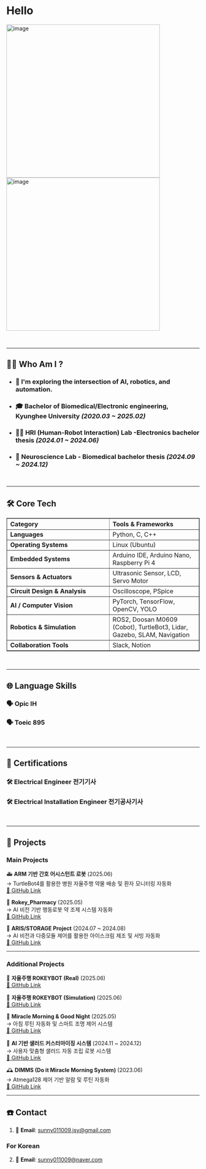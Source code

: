 # Hello

<img width="400" height="400" alt="image" src="https://github.com/user-attachments/assets/08257953-363b-4392-a5a4-79a609eb6627" />

<img width="400" height="400" alt="image" src="https://github.com/user-attachments/assets/c7f0bf62-e303-4c84-a08c-4ac2c6bc5fb8" />


&nbsp;

---

## 🧑‍💻 Who Am I ?

- ### 🧪 I'm exploring the intersection of AI, robotics, and automation.
- ### 🎓 Bachelor of Biomedical/Electronic engineering, Kyunghee University _(2020.03 ~ 2025.02)_
- ### 🧍‍♂️ HRI (Human-Robot Interaction) Lab -Electronics bachelor thesis _(2024.01 ~ 2024.06)_
- ### 🧠 Neuroscience Lab - Biomedical bachelor thesis _(2024.09 ~ 2024.12)_

&nbsp;

---

## 🛠 Core Tech
<table align="center" border="1" cellspacing="0" cellpadding="10" width="1000">
  <thead>
    <tr>
      <th align="left" width="250">Category</th>
      <th align="left">Tools & Frameworks</th>
    </tr>
  </thead>
  <tbody>
    <tr>
      <td><b>Languages</b></td>
      <td>Python, C, C++</td>
    </tr>
    <tr>
      <td><b>Operating Systems</b></td>
      <td>Linux (Ubuntu)</td>
    </tr>
    <tr>
      <td><b>Embedded Systems</b></td>
      <td>Arduino IDE, Arduino Nano, Raspberry Pi 4</td>
    </tr>
    <tr>
      <td><b>Sensors & Actuators</b></td>
      <td>Ultrasonic Sensor, LCD, Servo Motor</td>
    </tr>
    <tr>
      <td><b>Circuit Design & Analysis</b></td>
      <td>Oscilloscope, PSpice</td>
    </tr>
    <tr>
      <td><b>AI / Computer Vision</b></td>
      <td>PyTorch, TensorFlow, OpenCV, YOLO</td>
    </tr>
    <tr>
      <td><b>Robotics & Simulation</b></td>
      <td>ROS2, Doosan M0609 (Cobot), TurtleBot3, Lidar, Gazebo, SLAM, Navigation</td>
    </tr>
    <tr>
      <td><b>Collaboration Tools</b></td>
      <td>Slack, Notion</td>
    </tr>
  </tbody>
</table>

&nbsp;

---

## 🌐 Language Skills

### 🗣️ Opic IH
### 🗣️ Toeic 895


&nbsp;

---

## 📜 Certifications

### 🛠️ Electrical Engineer 전기기사
### 🛠️ Electrical Installation Engineer 전기공사기사

&nbsp;

---

## 📁 Projects

### Main Projects

🚑 **ARM 기반 간호 어시스턴트 로봇** (2025.06)  
→ TurtleBot4를 활용한 병원 자율주행 약물 배송 및 환자 모니터링 자동화  
[🔗 GitHub Link](https://github.com/hongha0704/arm_nursing_assistance)

💊 **Rokey_Pharmacy** (2025.05)  
→ AI 비전 기반 행동로봇 약 조제 시스템 자동화  
[🔗 GitHub Link](https://github.com/hongha0704/rokey_pharmacy)

🍦 **ARIS/STORAGE Project** (2024.07 ~ 2024.08)  
→ AI 비전과 다중모듈 제어를 활용한 아이스크림 제조 및 서빙 자동화  
[🔗 GitHub Link](https://github.com/hongha0704/ice_cream_cafe)

---

### Additional Projects

🚗 **자율주행 ROKEYBOT (Real)** (2025.06)  
[🔗 GitHub Link](https://github.com/hongha0704/autonomous_rokeybot_real)

🚗 **자율주행 ROKEYBOT (Simulation)** (2025.06)  
[🔗 GitHub Link](https://github.com/hongha0704/autonomous_rokeybot_sim)

🌅 **Miracle Morning & Good Night** (2025.05)  
→ 아침 루틴 자동화 및 스마트 조명 제어 시스템  
[🔗 GitHub Link](https://github.com/hongha0704/miracle_morning_cobot)

🥗 **AI 기반 샐러드 커스터마이징 시스템** (2024.11 ~ 2024.12)  
→ 사용자 맞춤형 샐러드 자동 조립 로봇 시스템  
[🔗 GitHub Link](https://github.com/hongha0704/vision_salad_plating)

🕰️ **DIMMS (Do it Miracle Morning System)** (2023.06)  
→ Atmega128 제어 기반 알람 및 루틴 자동화  
[🔗 GitHub Link](https://github.com/hongha0704/dimms_project)

---

## ☎️ Contact

1. 📩 **Email**: [sunny011009.jsy@gmail.com](sunny011009.jsy@gmail.com)

### For Korean
2. 📩 **Email**: [sunny011009@naver.com](sunny011009@naver.com)
